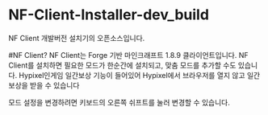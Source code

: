 # NF-Client-Installer-dev_build
NF Client 개발버전 설치기의 오픈소스입니다.

#NF Client?
NF Client는 Forge 기반 마인크래프트 1.8.9 클라이언트입니다.
NF Client를 설치하면 필요한 모드가 한순간에 설치되고, 맞춤 모드를 추가할 수도 있습니다.
Hypixel인게임 일간보상 기능이 들어있어 Hypixel에서 브라우저를 열지 않고 일간보상을 받을 수 있습니다

모드 설정을 변경하려면 키보드의 오른쪽 쉬프트를 눌러 변경할 수 있습니다.